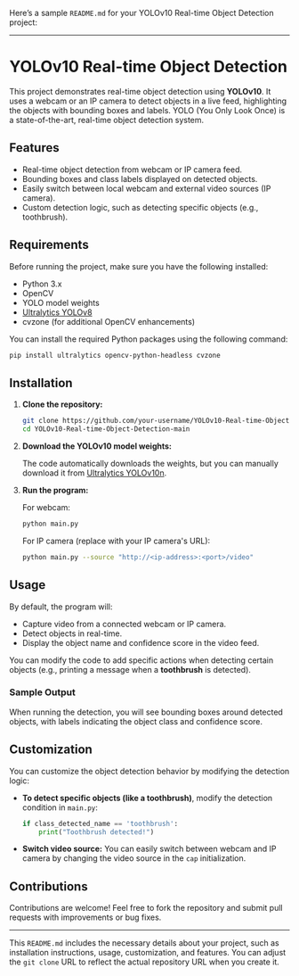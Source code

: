 Here’s a sample `README.md` for your YOLOv10 Real-time Object Detection project:

---

# YOLOv10 Real-time Object Detection

This project demonstrates real-time object detection using **YOLOv10**. It uses a webcam or an IP camera to detect objects in a live feed, highlighting the objects with bounding boxes and labels. YOLO (You Only Look Once) is a state-of-the-art, real-time object detection system.

## Features

- Real-time object detection from webcam or IP camera feed.
- Bounding boxes and class labels displayed on detected objects.
- Easily switch between local webcam and external video sources (IP camera).
- Custom detection logic, such as detecting specific objects (e.g., toothbrush).

## Requirements

Before running the project, make sure you have the following installed:

- Python 3.x
- OpenCV
- YOLO model weights
- [Ultralytics YOLOv8](https://github.com/ultralytics/ultralytics)
- cvzone (for additional OpenCV enhancements)

You can install the required Python packages using the following command:

```bash
pip install ultralytics opencv-python-headless cvzone
```

## Installation

1. **Clone the repository:**

   ```bash
   git clone https://github.com/your-username/YOLOv10-Real-time-Object-Detection-main.git
   cd YOLOv10-Real-time-Object-Detection-main
   ```

2. **Download the YOLOv10 model weights:**

   The code automatically downloads the weights, but you can manually download it from [Ultralytics YOLOv10n](https://github.com/ultralytics/assets/releases/download/v8.3.0/yolov10n.pt).

3. **Run the program:**

   For webcam:
   ```bash
   python main.py
   ```

   For IP camera (replace with your IP camera's URL):
   ```bash
   python main.py --source "http://<ip-address>:<port>/video"
   ```

## Usage

By default, the program will:

- Capture video from a connected webcam or IP camera.
- Detect objects in real-time.
- Display the object name and confidence score in the video feed.

You can modify the code to add specific actions when detecting certain objects (e.g., printing a message when a **toothbrush** is detected).

### Sample Output

When running the detection, you will see bounding boxes around detected objects, with labels indicating the object class and confidence score.

## Customization

You can customize the object detection behavior by modifying the detection logic:

- **To detect specific objects (like a toothbrush)**, modify the detection condition in `main.py`:

   ```python
   if class_detected_name == 'toothbrush':
       print("Toothbrush detected!")
   ```

- **Switch video source:** You can easily switch between webcam and IP camera by changing the video source in the `cap` initialization.

## Contributions

Contributions are welcome! Feel free to fork the repository and submit pull requests with improvements or bug fixes.

---

This `README.md` includes the necessary details about your project, such as installation instructions, usage, customization, and features. You can adjust the `git clone` URL to reflect the actual repository URL when you create it.
